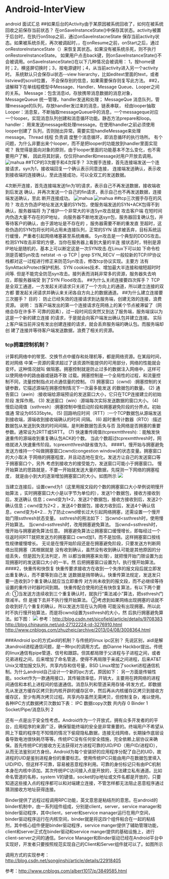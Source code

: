 # Android-InterView
android 面试汇总
##如果后台的Activity由于某原因被系统回收了，如何在被系统回收之前保存当前状态？
在onSaveInstanceState()中保存其状态。activity被置于后台时，在执行onStop之前，通过onSaveInstacneState
保存当前activity状态。如果被系统杀死，再次被调起时，，在onResume之前，onStart之后，通过
onRestoreInstanceState（）来恢复其状态。如果没有被系统杀死，则不执行onRestoreInstanceState。
如果用户点击back键，则onSaveInstanceState()不会被调用。onSaveInstanceState()在以下几种情况会被调用：
1，按home键时；2，横竖屏切换时；3，按电源键时；4，从当前activity进入另一个activity时。
系统默认只会保存ui状态--view hierarchy，比如editext里面的text，或者listview的scroll位置，
不会保存别的信息，如果需要保存则复写此方法。
##2，请解释下在单线程模型中Message、Handler、Message Queue、Looper之间的关系。
Message：包含消息id，存放携带消息数据的消息对象，MessageQueue
统一管理，handler发送和处理；
MessageQue 消息队列，管理message的队列，存放handler发过来的消息，链表串联，
经由looper抽取
Looper：消息泵，不断抽取messageQueue中的消息，一个messageque对应
一个looper。实现消息队列创建和消息循环功能。静态方法prepare和loop。
handler： 用来发送message和处理message。在使用handler之前必须使用looper创建了
队列，否则抛出异常。需要实现handleMessage来处理message。Thread 线程 负责调
度整个消息循环，即消息循环的执行场所。
有个问题，为什么非要出来个looper，而不是把looper的功能放到handler里面实现呢？
我觉得是面向对象的原则，由于looper里面的功能基本不怎么变化，也不需要用户了解，
因此将其封装，仅仅将handler和message对用户开放去调用。
![mahua]( https://github.com/paceboy/Android-InterView/blob/master/handler-howtowork.png)
##TCP的3次握手和4次挥手？
3次握手连接，首先连接端发送一个连接请求，syn为1，接收端回复一个确认表示同意连接，
连接端发送确认，表示收到接收端的连接确认，至此连接成功，可以全双工的发送数据。

4次断开连接，首先连接端发送fin为1的请求，表示自己不再发送数据，接收端收到后发送
确认，并再次发送一个自己的fin请求，表示自己也不再发送数据，连接端发送确认，至此
断开连接成功。
![mahua](https://github.com/paceboy/Android-InterView/blob/master/tcpconnect.png)
![mahua](https://github.com/paceboy/Android-InterView/blob/master/tcpdisconnect.png)
##tcp三次握手存在的风险？
攻击方伪造IP地址发送大量的SYN包，使服务端发送的SYN+ACK包得不到确认，服务器端将
为了维护一个非常大的半连Syn攻击就是 攻击客户端 在短时间内伪造大量不存在的IP地址，
向服务器不断地发送syn包，服务器回复确认包，并等待客户的确认，由于源地址是不存在的
，服务器需要不断的重发直 至超时，这些伪造的SYN包将长时间占用未连接队列，正常的SYN
请求被丢弃，目标系统运行缓慢，严重者引起网络堵塞甚至系统瘫痪。
Syn攻击是一个典型的DDOS攻击。检测SYN攻击非常的方便，当你在服务器上看到大量的半连
接状态时，特别是源IP地址是随机的，基本上可以断定这是一次SYN攻击.在Linux下可以如
下命令检测是否被Syn攻击
netstat -n -p TCP | grep SYN_RECV
一般较新的TCP/IP协议栈都对这一过程进行修正来防范Syn攻击，修改tcp协议实现。主要方
法有SynAttackProtect保护机制、SYN cookies技术、增加最大半连接和缩短超时时间等.
但是不能完全防范syn攻击。接列表而消耗非常多的资源，服务器失去响应，即服务器端受
到了SYN Flood攻击。
##为什么关闭连接要四次挥手？
TCP是全双工通道，一方发起关闭请求只关闭了一个方向上的通道，所以建立连接的双方都
要发起关闭请求并确认来关闭各自方向上的数据通道。
##为什么建立连接要三次握手？
目的： 防止已经失效的连接请求到达服务端，创建无效的连接，浪费资源。
说明： 当客户端发出的第一个连接请求在网络上的某个节点被滞留了（网络会存在许多不
可靠的因素），过一段时间后突然又到达了服务端，服务端误以为这是一个新的建立连接
的请求，于是就会向客户端发出确认包并建立连接。
实际上客户端当前并没有发出创建连接的请求，就会丢弃服务端的确认包。而服务端却创
建了连接并等待客户端发送数据，浪费了相关的资源。
### tcp拥塞控制机制？
计算机网络中的带宽、交换节点中缓存和处理机等，都是网络资源。在某段时间，若对网络
中某一资源的需求超过了该资源所能提供的可用部分，网络的性能就会变坏。这种情况就叫
做阻塞。拥塞控制就是防止过多的数据注入网络中，这样可以使网络中的路由器或链路不致
过载。拥塞控制是一个全局性的过程，和流量控制不同，流量控制指点对点通信量的控制。
(1) 拥塞窗口（cwnd）:拥塞控制的关键参数，它描述源端在拥塞控制情况下一次最多能发送
的数据包的数量。 
(2) 通告窗口（awin）:接收端给源端预设的发送窗口大小，它只在TCP连接建立的初始阶段
发挥作用。 
(3) 发送窗口（win）:源端每次实际发送数据的窗口大小。 
(4) 慢启动阈值（ssthresh）:拥塞控制中慢启动阶段和拥塞避免阶段的分界点。初始值通
常设为65535byte。 
(5) 回路响应时间（RTT）:一个TCP数据包从源端发送到接收端，源端收到接收端确认的时间
间隔。 
(6) 超时重传计数器（RTO）:描述数据包从发送到失效的时间间隔，是判断数据包丢失与否
及网络是否拥塞的重要参数。通常设为2RTT或5RTT。 
(7) 快速重传阈值(tcprexmtthresh):：能触发快速重传的源端收到重复确认包ACK的个数。
当此个数超过tcprexmtthresh时，网络就进入快速重传阶段。tcprexmtthresh缺省值为3。 
####1，慢开始与拥塞避免
发送方维持一个叫做拥塞窗口cwnd(congestion window)的状态变量。拥塞窗口的大小取决
于网络的拥塞程度，并且动态地在变化。发送方让自己的发送窗口等于拥塞窗口个，另外
考虑到接收方的接受能力，发送窗口可能小于拥塞窗口。
慢开始算法的思路就是，不要一开始就发送大量的数据，先探测一下网络的拥塞程度，
就是由小到大的逐渐增加拥塞窗口的大小。如图所示
![](https://github.com/paceboy/Android-InterView/blob/master/tcp%E6%85%A2%E5%BC%80%E5%A7%8B.png)

当建立连接后，设置cwnd为1（这里用报文段的个数的拥塞窗口大小举例说明慢开始算法
，实时拥塞窗口大小是以字节为单位的），发送1个数据包，接收方接收到后，发送确认
信息；cwnd变为1×2，发送2个数据包，接收方接收到后，发送2个确认信息；cwnd变为2×2
，发送4个数据包，接收方收到后，发送4个确认信息，cwnd变为4×2...
为了防止cwnd增长过大引起网络拥塞，还需设置一个慢开始门限ssthresh状态变量。
ssthresh的用法如下：
当cwnd<ssthresh时，使用慢开始算法。
当cwnd>ssthresh时，改用拥塞避免算法。
当cwnd=ssthresh时，慢开始与拥塞避免算法任意。
拥塞避免算法让拥塞窗口缓慢增长，即每经过一个往返时间RTT就把发送方的拥塞窗口
cwnd加1，而不是加倍。这样拥塞窗口按线性规律缓慢增长。
无论是在慢开始阶段还是在拥塞避免阶段，只要发送方判断网络出现拥塞（其根据就是
没有收到确认，虽然没有收到确认可能是其他原因的分组丢失，但是因为无法判定，所
以都当做拥塞来处理），就把慢开始门限设置为出现拥塞时的发送窗口大小的一半。然
后把拥塞窗口设置为1，执行慢开始算法。
####2，快重传和快恢复
快重传要求接收方在收到一个失序的报文段后就立即发出重复确认，而不要等到自己发
送数据是捎带确认。快重传算法规定，发送发只要一连收到3个重复确认就应当立即重传
对方尚未收到的报文段，而不必继续等待设置的重传计时器时间到期。
快重传配合使用的还有快恢复算法，有以下两个要点:
①当发送方连续收到三个重复确认时，就执行“乘法减小”算法，把ssthresh门限减半。但
是接下去并不执行慢开始算法。
②考虑到如果网络出现拥塞的话就不会收到好几个重复的确认，所以发送方现在认为网络
可能没有出现拥塞。所以此时不执行慢开始算法，而是将cwnd设置为ssthresh的大小，然
后执行拥塞避免算法。如下图：
![](https://github.com/paceboy/Android-InterView/blob/master/tcp%E5%BF%AB%E9%87%8D%E4%BC%A0.png)
参考：http://blog.csdn.net/sicofield/article/details/9708383
      http://blog.chinaunix.net/uid-27122224-id-3276910.html
      http://www.cnblogs.com/zhuzheic/archive/2013/04/08/3008364.html
      
###Android ipc的方式aidl的机制？与传统的linux ipc区别？
先说区别，aidl是解决android进程通信问题，是一种rpc的调用方式。由Dianne Hackbor提出。传统的linux通信有pipe管道、信号和跟踪。但其都局限于父进程与子进程之间，或者兄弟进程之间，后来增加了命名管道，使得不再局限于亲戚之间进程，后来AT&T Unix又增加报文队列，共享内存和信号量，BSD Linux增加了socket进程通信机制。为什么android自己设计一个新的ipc方式，原因如下：
另一方面是传输性能。socket作为一款通用接口，其传输效率低，开销大，主要用在跨网络的进程间通信和本机上进程间的低速通信。消息队列和管道采用存储-转发方式，即数据先从发送方缓存区拷贝到内核开辟的缓存区中，然后再从内核缓存区拷贝到接收方缓存区，至少有两次拷贝过程。共享内存虽然无需拷贝，但控制复杂，难以使用。
各种IPC方式数据拷贝次数如下表：
IPC	数据copy次数
共内存	0
Binder	1
Socket/Pipe/消息队列	2
	
还有一点是出于安全性考虑。Android作为一个开放式，拥有众多开发者的的平台，应用程序的来源广泛，确保智能终端的安全是非常重要的。终端用户不希望从网上下载的程序在不知情的情况下偷窥隐私数据，连接无线网络，长期操作底层设备导致电池很快耗尽等等。传统IPC没有任何安全措施，完全依赖上层协议来确保。首先传统IPC的接收方无法获得对方进程可靠的UID/PID（用户ID/进程ID），从而无法鉴别对方身份。Android为每个安装好的应用程序分配了自己的UID，故进程的UID是鉴别进程身份的重要标志。使用传统IPC只能由用户在数据包里填入UID/PID，但这样不可靠，容易被恶意程序利用。可靠的身份标记只有由IPC机制本身在内核中添加。其次传统IPC访问接入点是开放的，无法建立私有通道。比如命名管道的名称，system V的键值，socket的ip地址或文件名都是开放的，只要知道这些接入点的程序都可以和对端建立连接，不管怎样都无法阻止恶意程序通过猜测接收方地址获得连接。

Binder提供了远程过程调用RPC功能，英文意思是粘结剂的意思。在android的binder机制中，由一系列组件组成，分别是client，server，service manager和binder驱动程序，其中client，server和service manager运行在用户空间，binder驱动程序运行在内核空间，binder就是将这四个组件粘合在一起的粘结剂，其中核心组件便是binder驱动程序，service manger提供了辅助管理功能，client和server正式在binder驱动和service manger提供的基础设施上，进行client-server之间的通信。Service Manager和Binder驱动已经在Android平台中实现好，开发者只要按照规范实现自己的Client和Server组件就可以了。如图所示
 

调用方式的实现参考：http://blog.csdn.net/songjinshi/article/details/22918405

参考：http://www.cnblogs.com/albert1017/p/3849585.html

